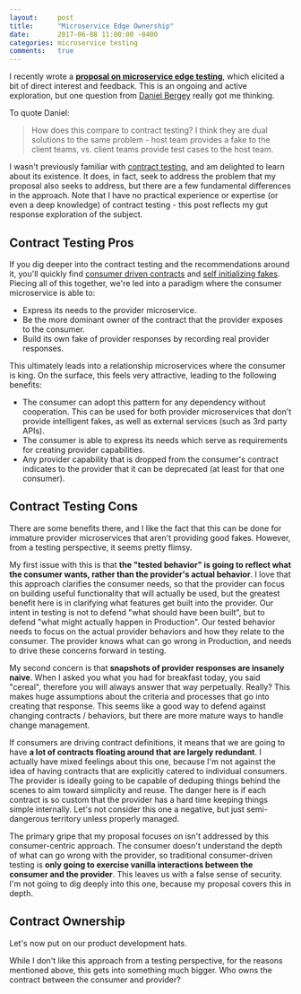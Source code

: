 ```yaml
---
layout:     post
title:      "Microservice Edge Ownership"
date:       2017-06-08 11:00:00 -0400
categories: microservice testing
comments:   true
---
```

I recently wrote a **[proposal on microservice edge testing][microservice-edge-testing-post]**, which elicited a bit of direct interest and feedback. This is an ongoing and active exploration, but one question from [Daniel Bergey][daniel-bergey] really got me thinking.

To quote Daniel:
> How does this compare to contract testing?  I think they are dual solutions to the same problem - host team provides a fake to the client teams, vs. client teams provide test cases to the host team.

I wasn't previously familiar with [contract testing][contract-testing], and am delighted to learn about its existence. It does, in fact, seek to address the problem that my proposal also seeks to address, but there are a few fundamental differences in the approach. Note that I have no practical experience or expertise (or even a deep knowledge) of contract testing - this post reflects my gut response exploration of the subject.

## Contract Testing Pros

If you dig deeper into the contract testing and the recommendations around it, you'll quickly find [consumer driven contracts][consumer-driven-contracts] and [self initializing fakes][self-initializing-fakes]. Piecing all of this together, we're led into a paradigm where the consumer microservice is able to:
* Express its needs to the provider microservice.
* Be the more dominant owner of the contract that the provider exposes to the consumer.
* Build its own fake of provider responses by recording real provider responses.

This ultimately leads into a relationship microservices where the consumer is king. On the surface, this feels very attractive, leading to the following benefits:
* The consumer can adopt this pattern for any dependency without cooperation. This can be used for both provider microservices that don't provide intelligent fakes, as well as external services (such as 3rd party APIs).
* The consumer is able to express its needs which serve as requirements for creating provider capabilities.
* Any provider capability that is dropped from the consumer's contract indicates to the provider that it can be deprecated (at least for that one consumer).

## Contract Testing Cons

There are some benefits there, and I like the fact that this can be done for immature provider microservices that aren't providing good fakes. However, from a testing perspective, it seems pretty flimsy.

My first issue with this is that **the "tested behavior" is going to reflect what the consumer wants, rather than the provider's actual behavior**. I love that this approach clarifies the consumer needs, so that the provider can focus on building useful functionality that will actually be used, but the greatest benefit here is in clarifying what features get built into the provider. Our intent in testing is not to defend "what should have been built", but to defend "what might actually happen in Production". Our tested behavior needs to focus on the actual provider behaviors and how they relate to the consumer. The provider knows what can go wrong in Production, and needs to drive these concerns forward in testing.

My second concern is that **snapshots of provider responses are insanely naive**. When I asked you what you had for breakfast today, you said "cereal", therefore you will always answer that way perpetually. Really? This makes huge assumptions about the criteria and processes that go into creating that response. This seems like a good way to defend against changing contracts / behaviors, but there are more mature ways to handle change management.

If consumers are driving contract definitions, it means that we are going to have **a lot of contracts floating around that are largely redundant**. I actually have mixed feelings about this one, because I'm not against the idea of having contracts that are explicitly catered to individual consumers. The provider is ideally going to be capable of deduping things behind the scenes to aim toward simplicity and reuse. The danger here is if each contract is so custom that the provider has a hard time keeping things simple internally. Let's not consider this one a negative, but just semi-dangerous territory unless properly managed.

The primary gripe that my proposal focuses on isn't addressed by this consumer-centric approach. The consumer doesn't understand the depth of what can go wrong with the provider, so traditional consumer-driven testing is **only going to exercise vanilla interactions between the consumer and the provider**. This leaves us with a false sense of security. I'm not going to dig deeply into this one, because my proposal covers this in depth.

## Contract Ownership

Let's now put on our product development hats.

While I don't like this approach from a testing perspective, for the reasons mentioned above, this gets into something much bigger. Who owns the contract between the consumer and provider?


[microservice-edge-testing-post]: https://randalldavis.github.io/microservice/testing/2017/06/05/microservice-edges.html
[daniel-bergey]: http://github.com/bergey
[contract-testing]: https://martinfowler.com/bliki/IntegrationContractTest.html
[consumer-driven-contracts]: https://martinfowler.com/articles/consumerDrivenContracts.html
[self-initializing-fakes]: https://martinfowler.com/bliki/SelfInitializingFake.html
